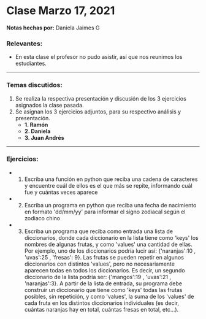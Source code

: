 # Clase Marzo 17, 2021
**Notas hechas por:** Daniela Jaimes G

### Relevantes:
* En esta clase el profesor no pudo asistir, así que nos reunimos los estudiantes.

***

### Temas discutidos:

1. Se realiza la respectiva presentación y discusión de los 3 ejercicios asignados la clase pasada.
2. Se asignan los 3 ejercicios adjuntos, para su respectivo análisis y presentación.
	- **1. Ramón** 
	- **2. Daniela** 
	- **3. Juan Andrés** 

*** 
### Ejercicios:
- 1.  Escriba una función en python que reciba una cadena de caracteres y encuentre cuál de ellos es el que más se repite, informando cuál fue y cuántas veces aparece


- 2.  Escriba un programa en python que reciba una fecha de nacimiento en formato 'dd/mm/yy' para informar el signo zodiacal según el zodiaco chino


- 3.  Escriba un programa que reciba como entrada una lista de diccionarios, donde cada diccionario en la lista tiene como 'keys' los nombres de algunas frutas, y como 'values' una cantidad de ellas. Por ejemplo, uno de los diccionarios podría lucir así: {'naranjas':10 , 'uvas':25 , 'fresas': 9}. Las frutas se pueden repetir en algunos diccionarios con distintos 'values', pero no necesariamente aparecen todas en todos los diccionarios. Es decir, un segundo diccionario de la lista podría ser: {'mangos':19 , 'uvas':21 , 'naranjas':3}. A partir de la lista de entrada, su programa debe construir un diccionario que tiene como 'keys' todas las frutas posibles, sin repetición, y como 'values', la suma de los 'values' de cada fruta en los distintos diccionarios individuales (es decir, cuántas naranjas hay en total, cuántas fresas en total, etc...).
